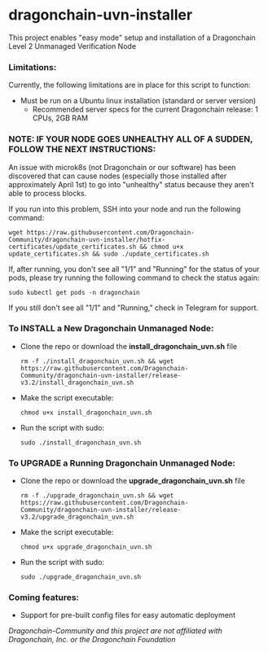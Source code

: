 # dragonchain-uvn-installer 

This project enables "easy mode" setup and installation of a Dragonchain Level 2 Unmanaged Verification Node

### Limitations:

Currently, the following limitations are in place for this script to function:
- Must be run on a Ubuntu linux installation (standard or server version)
    - Recommended server specs for the current Dragonchain release: 1 CPUs, 2GB RAM

### NOTE: IF YOUR NODE GOES UNHEALTHY ALL OF A SUDDEN, FOLLOW THE NEXT INSTRUCTIONS:

An issue with microk8s (not Dragonchain or our software) has been discovered that can cause nodes (especially those installed after approximately April 1st) to go into "unhealthy" status because they aren't able to process blocks.

If you run into this problem, SSH into your node and run the following command:

```wget https://raw.githubusercontent.com/Dragonchain-Community/dragonchain-uvn-installer/hotfix-certificates/update_certificates.sh && chmod u+x update_certificates.sh && sudo ./update_certificates.sh```
    
If, after running, you don't see all "1/1" and "Running" for the status of your pods, please try running the following command to check the status again:

```sudo kubectl get pods -n dragonchain```

If you still don't see all "1/1" and "Running," check in Telegram for support.

### To INSTALL a New Dragonchain Unmanaged Node:

- Clone the repo or download the **install_dragonchain_uvn.sh** file

    ```rm -f ./install_dragonchain_uvn.sh && wget https://raw.githubusercontent.com/Dragonchain-Community/dragonchain-uvn-installer/release-v3.2/install_dragonchain_uvn.sh```


- Make the script executable:

    ```chmod u+x install_dragonchain_uvn.sh```

- Run the script with sudo:

    ```sudo ./install_dragonchain_uvn.sh```

### To UPGRADE a Running Dragonchain Unmanaged Node:

- Clone the repo or download the **upgrade_dragonchain_uvn.sh** file

    ```rm -f ./upgrade_dragonchain_uvn.sh && wget https://raw.githubusercontent.com/Dragonchain-Community/dragonchain-uvn-installer/release-v3.2/upgrade_dragonchain_uvn.sh```


- Make the script executable:

    ```chmod u+x upgrade_dragonchain_uvn.sh```

- Run the script with sudo:

    ```sudo ./upgrade_dragonchain_uvn.sh```

### Coming features:
- Support for pre-built config files for easy automatic deployment

*Dragonchain-Community and this project are not affiliated with Dragonchain, Inc. or the Dragonchain Foundation*
